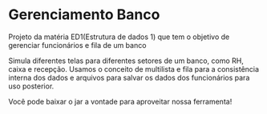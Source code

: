 # Gerenciamento Banco
 Projeto da matéria ED1(Estrutura de dados 1) que tem o objetivo de gerenciar funcionários e fila de um banco

 Simula diferentes telas para diferentes setores de um banco, como RH, caixa e recepção.
 Usamos o conceito de multilista e fila para a consistência interna dos dados e arquivos para salvar os dados dos funcionários para uso posterior.

 Você pode baixar o jar a vontade para aproveitar nossa ferramenta!
